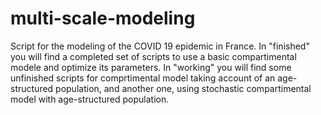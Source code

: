 # multi-scale-modeling
Script for the modeling of the COVID 19 epidemic in France.
In "finished" you will find a completed set of scripts to use a basic compartimental modele and optimize its parameters.
In "working" you will find some unfinished scripts for comprtimental model taking account of an age-structured population,
and another one, using stochastic compartimental model with age-structured population.
